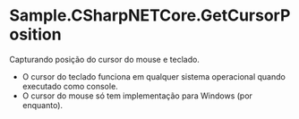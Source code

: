 # Sample.CSharpNETCore.GetCursorPosition
Capturando posição do cursor do mouse e teclado.

- O cursor do teclado funciona em qualquer sistema operacional quando executado como console.
- O cursor do mouse só tem implementação para Windows (por enquanto).
